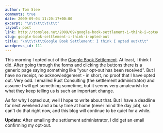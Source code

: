 ```yaml
---
author: Tom Slee
comments: true
date: 2009-09-04 11:20:17+00:00
excerpt: "\n\t\t\t\t\t\t"
layout: post
link: http://tomslee.net/2009/09/google-book-settlement-i-think-i-opted-out.html
slug: google-book-settlement-i-think-i-opted-out
title: "\n\t\t\t\tGoogle Book Settlement: I think I opted out\t\t"
wordpress_id: 111
---
```



				

This morning I opted out of the [Google Book Settlement](http://www.googlebooksettlement.com/). At least, I think I did. After going through the forms and clicking the buttons there is a generic page saying something like "your opt-out has been received".  But I have no receipt, no acknowledgement - in short, no proof that I have opted out. Very odd. I emailed Rust Consulting (the settlement administrator) and assume I will get something sometime, but it seems very amateurish for what they keep telling us is such an important change.

As for why I opted out, well I hope to write about that. But I have a deadline for next weekend and a busy time at home (never mind the day job), so I can't do that right now, and this blog will continue to be quiet for a while.

**Update:** After emailing the settlement administrator, I did get an email confirming my opt-out.


		
